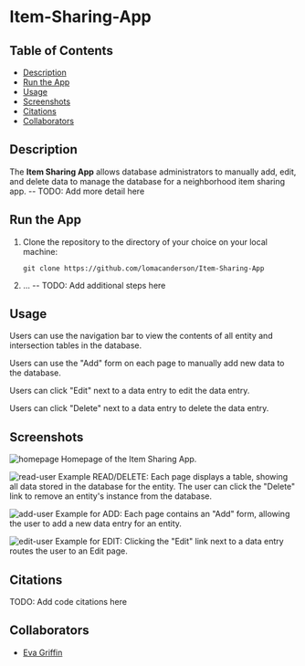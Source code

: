 # Item-Sharing-App

## Table of Contents

- [Description](#description)
- [Run the App](#run-the-app)
- [Usage](#usage)
- [Screenshots](#screenshots)
- [Citations](#citations)
- [Collaborators](#collaborators)

## Description
The **Item Sharing App** allows database administrators to manually add, edit, and delete data to manage the database for a neighborhood item sharing app. -- TODO: Add more detail here

## Run the App

1. Clone the repository to the directory of your choice on your local machine:
    ```shell
    git clone https://github.com/lomacanderson/Item-Sharing-App
   ```
2. ... -- TODO: Add additional steps here

## Usage

Users can use the navigation bar to view the contents of all entity and intersection tables in the database.

Users can use the "Add" form on each page to manually add new data to the database.

Users can click "Edit" next to a data entry to edit the data entry.

Users can click "Delete" next to a data entry to delete the data entry.

## Screenshots
![homepage](/screenshots/homepage.png)
Homepage of the Item Sharing App.


![read-user](/screenshots/read_users.png)
Example READ/DELETE: Each page displays a table, showing all data stored in the database for the entity. The user can click the "Delete" link to remove an entity's instance from the database.


![add-user](/screenshots/add_user.png)
Example for ADD: Each page contains an "Add" form, allowing the user to add a new data entry for an entity.


![edit-user](/screenshots/edit_user.png)
Example for EDIT: Clicking the "Edit" link next to a data entry routes the user to an Edit page.


## Citations

TODO: Add code citations here

## Collaborators

- [Eva Griffin](https://github.com/evacgriffin)
